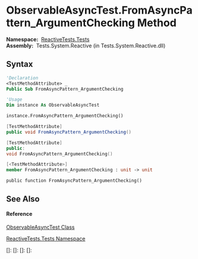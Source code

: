 # ObservableAsyncTest.FromAsyncPattern\_ArgumentChecking Method

**Namespace:**  [ReactiveTests.Tests](ReactiveTests.Tests\ReactiveTests.Tests.md)  
**Assembly:**  Tests.System.Reactive (in Tests.System.Reactive.dll)

## Syntax

```vb
'Declaration
<TestMethodAttribute> _
Public Sub FromAsyncPattern_ArgumentChecking
```

```vb
'Usage
Dim instance As ObservableAsyncTest

instance.FromAsyncPattern_ArgumentChecking()
```

```csharp
[TestMethodAttribute]
public void FromAsyncPattern_ArgumentChecking()
```

```c++
[TestMethodAttribute]
public:
void FromAsyncPattern_ArgumentChecking()
```

```fsharp
[<TestMethodAttribute>]
member FromAsyncPattern_ArgumentChecking : unit -> unit 
```

```jscript
public function FromAsyncPattern_ArgumentChecking()
```

## See Also

#### Reference

[ObservableAsyncTest Class](ObservableAsyncTest\ObservableAsyncTest.md)

[ReactiveTests.Tests Namespace](ReactiveTests.Tests\ReactiveTests.Tests.md)

[]: 
[]: 
[]: 
[]: 